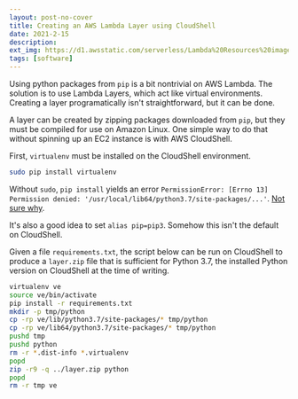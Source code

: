 ```yaml
---
layout: post-no-cover
title: Creating an AWS Lambda Layer using CloudShell
date: 2021-2-15
description: 
ext_img: https://d1.awsstatic.com/serverless/Lambda%20Resources%20images/lambda_resources_3.299d6a5901be6ec9ffb72321716d25f7813c2319.png
tags: [software]
---
```


Using python packages from `pip` is a bit nontrivial on AWS Lambda. The solution is to use Lambda Layers, which act like virtual environments. Creating a layer programatically isn't straightforward, but it can be done.

A layer can be created by zipping packages downloaded from `pip`, but they must be compiled for use on Amazon Linux. One simple way to do that without spinning up an EC2 instance is with AWS CloudShell.

First, `virtualenv` must be installed on the CloudShell environment.

```sh
sudo pip install virtualenv
```

Without `sudo`, `pip install` yields an error `PermissionError: [Errno 13] Permission denied: '/usr/local/lib64/python3.7/site-packages/...'`. [Not sure why](https://dev.to/kojiisd/play-with-aws-cloudshell-5ba8).

It's also a good idea to set `alias pip=pip3`. Somehow this isn't the default on CloudShell.

Given a file `requirements.txt`, the script below can be run on CloudShell to produce a `layer.zip` file that is sufficient for Python 3.7, the installed Python version on CloudShell at the time of writing.

```sh
virtualenv ve
source ve/bin/activate
pip install -r requirements.txt
mkdir -p tmp/python
cp -rp ve/lib/python3.7/site-packages/* tmp/python
cp -rp ve/lib64/python3.7/site-packages/* tmp/python
pushd tmp
pushd python
rm -r *.dist-info *.virtualenv
popd
zip -r9 -q ../layer.zip python
popd
rm -r tmp ve
```